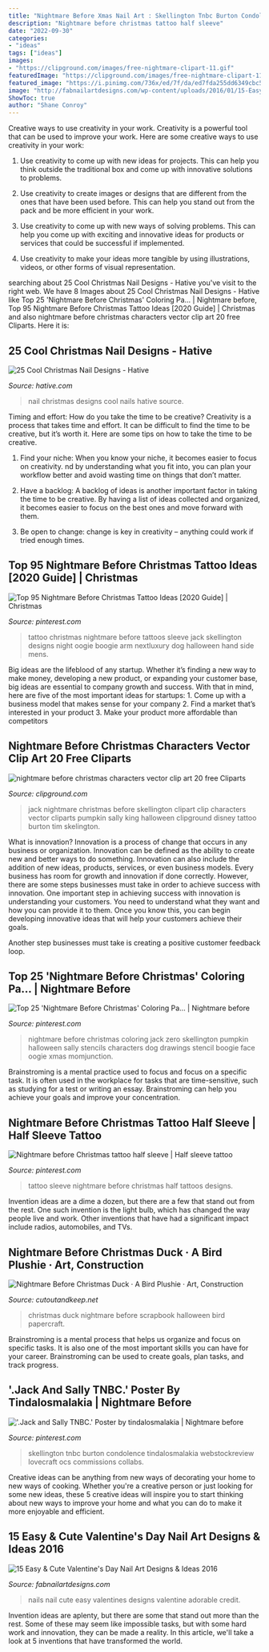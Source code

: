 ```yaml
---
title: "Nightmare Before Xmas Nail Art : Skellington Tnbc Burton Condolence Tindalosmalakia Webstockreview Lovecraft Ocs Commissions Collabs"
description: "Nightmare before christmas tattoo half sleeve"
date: "2022-09-30"
categories:
- "ideas"
tags: ["ideas"]
images:
- "https://clipground.com/images/free-nightmare-clipart-11.gif"
featuredImage: "https://clipground.com/images/free-nightmare-clipart-11.gif"
featured_image: "https://i.pinimg.com/736x/ed/7f/da/ed7fda255dd6349cbc53940ed0186748.jpg"
image: "http://fabnailartdesigns.com/wp-content/uploads/2016/01/15-Easy-Cute-Valentines-Day-Nail-Art-Designs-Ideas-2016-Valentines-Nails-14.jpg"
ShowToc: true
author: "Shane Conroy"
---
```



Creative ways to use creativity in your work.
Creativity is a powerful tool that can be used to improve your work. Here are some creative ways to use creativity in your work:
1. Use creativity to come up with new ideas for projects. This can help you think outside the traditional box and come up with innovative solutions to problems.

2. Use creativity to create images or designs that are different from the ones that have been used before. This can help you stand out from the pack and be more efficient in your work.

3. Use creativity to come up with new ways of solving problems. This can help you come up with exciting and innovative ideas for products or services that could be successful if implemented.

4. Use creativity to make your ideas more tangible by using illustrations, videos, or other forms of visual representation.

	

		
searching about 25 Cool Christmas Nail Designs - Hative you've visit to the right web. We have 8 Images about 25 Cool Christmas Nail Designs - Hative like Top 25 &#039;Nightmare Before Christmas&#039; Coloring Pa… | Nightmare before, Top 95 Nightmare Before Christmas Tattoo Ideas [2020 Guide] | Christmas and also nightmare before christmas characters vector clip art 20 free Cliparts. Here it is:
		
    
## 25 Cool Christmas Nail Designs - Hative

<img loading=lazy src="https://hative.com/wp-content/uploads/2014/11/christmas-nail-designs/7-cool-christmas-nail-designs.jpg" onerror="this.onerror=null;this.src='https://tse1.mm.bing.net/th?id=OIP.I2Ri8MVXUJSHO7Zf_YVrKAHaHa&amp;pid=15.1';" alt="25 Cool Christmas Nail Designs - Hative">

_Source: hative.com_

>nail christmas designs cool nails hative source. 

	

Timing and effort: How do you take the time to be creative?
Creativity is a process that takes time and effort. It can be difficult to find the time to be creative, but it’s worth it. Here are some tips on how to take the time to be creative.
1. Find your niche: When you know your niche, it becomes easier to focus on creativity. nd by understanding what you fit into, you can plan your workflow better and avoid wasting time on things that don’t matter.

2. Have a backlog: A backlog of ideas is another important factor in taking the time to be creative. By having a list of ideas collected and organized, it becomes easier to focus on the best ones and move forward with them.

3. Be open to change: change is key in creativity – anything could work if tried enough times.

    
## Top 95 Nightmare Before Christmas Tattoo Ideas [2020 Guide] | Christmas

<img loading=lazy src="https://i.pinimg.com/736x/53/e7/89/53e78997cfd49320ef7e893c5e1b2744.jpg" onerror="this.onerror=null;this.src='https://tse1.mm.bing.net/th?id=OIP.0WGxpya4UuErGgpdHazArgHaHa&amp;pid=15.1';" alt="Top 95 Nightmare Before Christmas Tattoo Ideas [2020 Guide] | Christmas">

_Source: pinterest.com_

>tattoo christmas nightmare before tattoos sleeve jack skellington designs night oogie boogie arm nextluxury dog halloween hand side mens. 

	

Big ideas are the lifeblood of any startup. Whether it’s finding a new way to make money, developing a new product, or expanding your customer base, big ideas are essential to company growth and success. With that in mind, here are five of the most important ideas for startups: 1. Come up with a business model that makes sense for your company 2. Find a market that’s interested in your product 3. Make your product more affordable than competitors 
    
## Nightmare Before Christmas Characters Vector Clip Art 20 Free Cliparts

<img loading=lazy src="https://clipground.com/images/free-nightmare-clipart-11.gif" onerror="this.onerror=null;this.src='https://tse4.mm.bing.net/th?id=OIP.qenuy-JB1RbbOvv_8lHa1wAAAA&amp;pid=15.1';" alt="nightmare before christmas characters vector clip art 20 free Cliparts">

_Source: clipground.com_

>jack nightmare christmas before skellington clipart clip characters vector cliparts pumpkin sally king halloween clipground disney tattoo burton tim skelington. 

	

What is innovation?
Innovation is a process of change that occurs in any business or organization. Innovation can be defined as the ability to create new and better ways to do something. Innovation can also include the addition of new ideas, products, services, or even business models. Every business has room for growth and innovation if done correctly. However, there are some steps businesses must take in order to achieve success with innovation.
One important step in achieving success with innovation is understanding your customers. You need to understand what they want and how you can provide it to them. Once you know this, you can begin developing innovative ideas that will help your customers achieve their goals.

Another step businesses must take is creating a positive customer feedback loop.

    
## Top 25 &#039;Nightmare Before Christmas&#039; Coloring Pa… | Nightmare Before

<img loading=lazy src="https://i.pinimg.com/736x/ed/7f/da/ed7fda255dd6349cbc53940ed0186748.jpg" onerror="this.onerror=null;this.src='https://tse2.mm.bing.net/th?id=OIP.9JYaTeh-vnB_p7CEJfawdAAAAA&amp;pid=15.1';" alt="Top 25 &#039;Nightmare Before Christmas&#039; Coloring Pa… | Nightmare before">

_Source: pinterest.com_

>nightmare before christmas coloring jack zero skellington pumpkin halloween sally stencils characters dog drawings stencil boogie face oogie xmas momjunction. 

	

Brainstroming is a mental practice used to focus and focus on a specific task. It is often used in the workplace for tasks that are time-sensitive, such as studying for a test or writing an essay. Brainstroming can help you achieve your goals and improve your concentration.

    
## Nightmare Before Christmas Tattoo Half Sleeve | Half Sleeve Tattoo

<img loading=lazy src="https://i.pinimg.com/originals/ed/25/35/ed25356c6da2c178cbfbad70e9b41d22.jpg" onerror="this.onerror=null;this.src='https://tse1.mm.bing.net/th?id=OIP.v3Tnk9B5QDpDh_VTThwE2gHaLk&amp;pid=15.1';" alt="Nightmare before Christmas tattoo half sleeve | Half sleeve tattoo">

_Source: pinterest.com_

>tattoo sleeve nightmare before christmas half tattoos designs. 

	

Invention ideas are a dime a dozen, but there are a few that stand out from the rest. One such invention is the light bulb, which has changed the way people live and work. Other inventions that have had a significant impact include radios, automobiles, and TVs.

    
## Nightmare Before Christmas Duck · A Bird Plushie · Art, Construction

<img loading=lazy src="http://images.coplusk.net/project_images/143513/image/full_nbc_duck.jpg" onerror="this.onerror=null;this.src='https://tse2.mm.bing.net/th?id=OIP.y_tenjaOXeGMFZZ2lacGtgHaJ7&amp;pid=15.1';" alt="Nightmare Before Christmas Duck · A Bird Plushie · Art, Construction">

_Source: cutoutandkeep.net_

>christmas duck nightmare before scrapbook halloween bird papercraft. 

	

Brainstroming is a mental process that helps us organize and focus on specific tasks. It is also one of the most important skills you can have for your career. Brainstroming can be used to create goals, plan tasks, and track progress.

    
## &#039;.Jack And Sally TNBC.&#039; Poster By Tindalosmalakia | Nightmare Before

<img loading=lazy src="https://i.pinimg.com/736x/eb/c6/9d/ebc69d10f54dbc374f0073083819d7de.jpg" onerror="this.onerror=null;this.src='https://tse3.mm.bing.net/th?id=OIP.2KFtmcWiijUGzE-e979TwAHaJ3&amp;pid=15.1';" alt="&#039;.Jack and Sally TNBC.&#039; Poster by tindalosmalakia | Nightmare before">

_Source: pinterest.com_

>skellington tnbc burton condolence tindalosmalakia webstockreview lovecraft ocs commissions collabs. 

	

Creative ideas can be anything from new ways of decorating your home to new ways of cooking. Whether you're a creative person or just looking for some new ideas, these 5 creative ideas will inspire you to start thinking about new ways to improve your home and what you can do to make it more enjoyable and efficient.

    
## 15 Easy &amp; Cute Valentine&#039;s Day Nail Art Designs &amp; Ideas 2016

<img loading=lazy src="http://fabnailartdesigns.com/wp-content/uploads/2016/01/15-Easy-Cute-Valentines-Day-Nail-Art-Designs-Ideas-2016-Valentines-Nails-14.jpg" onerror="this.onerror=null;this.src='https://tse1.mm.bing.net/th?id=OIP.5uKJUTUHAAq9MQ1HDN0EaAHaJ4&amp;pid=15.1';" alt="15 Easy &amp; Cute Valentine&#039;s Day Nail Art Designs &amp; Ideas 2016">

_Source: fabnailartdesigns.com_

>nails nail cute easy valentines designs valentine adorable credit. 

	

Invention ideas are aplenty, but there are some that stand out more than the rest. Some of these may seem like impossible tasks, but with some hard work and innovation, they can be made a reality. In this article, we'll take a look at 5 inventions that have transformed the world.

